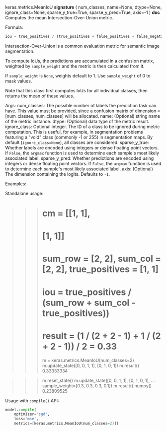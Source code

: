 keras.metrics.MeanIoU
__signature__
(
  num_classes,
  name=None,
  dtype=None,
  ignore_class=None,
  sparse_y_true=True,
  sparse_y_pred=True,
  axis=-1
)
__doc__
Computes the mean Intersection-Over-Union metric.

Formula:

```python
iou = true_positives / (true_positives + false_positives + false_negatives)
```
Intersection-Over-Union is a common evaluation metric for semantic image
segmentation.

To compute IoUs, the predictions are accumulated in a confusion matrix,
weighted by `sample_weight` and the metric is then calculated from it.

If `sample_weight` is `None`, weights default to 1.
Use `sample_weight` of 0 to mask values.

Note that this class first computes IoUs for all individual classes, then
returns the mean of these values.

Args:
    num_classes: The possible number of labels the prediction task can have.
        This value must be provided, since a confusion matrix of dimension =
        [num_classes, num_classes] will be allocated.
    name: (Optional) string name of the metric instance.
    dtype: (Optional) data type of the metric result.
    ignore_class: Optional integer. The ID of a class to be ignored during
        metric computation. This is useful, for example, in segmentation
        problems featuring a "void" class (commonly -1 or 255) in
        segmentation maps. By default (`ignore_class=None`), all classes are
        considered.
    sparse_y_true: Whether labels are encoded using integers or
        dense floating point vectors. If `False`, the `argmax` function
        is used to determine each sample's most likely associated label.
    sparse_y_pred: Whether predictions are encoded using integers or
        dense floating point vectors. If `False`, the `argmax` function
        is used to determine each sample's most likely associated label.
    axis: (Optional) The dimension containing the logits. Defaults to `-1`.

Examples:

Standalone usage:

>>> # cm = [[1, 1],
>>> #        [1, 1]]
>>> # sum_row = [2, 2], sum_col = [2, 2], true_positives = [1, 1]
>>> # iou = true_positives / (sum_row + sum_col - true_positives))
>>> # result = (1 / (2 + 2 - 1) + 1 / (2 + 2 - 1)) / 2 = 0.33
>>> m = keras.metrics.MeanIoU(num_classes=2)
>>> m.update_state([0, 0, 1, 1], [0, 1, 0, 1])
>>> m.result()
0.33333334

>>> m.reset_state()
>>> m.update_state([0, 0, 1, 1], [0, 1, 0, 1],
...                sample_weight=[0.3, 0.3, 0.3, 0.1])
>>> m.result().numpy()
0.23809525

Usage with `compile()` API:

```python
model.compile(
    optimizer='sgd',
    loss='mse',
    metrics=[keras.metrics.MeanIoU(num_classes=2)])
```
